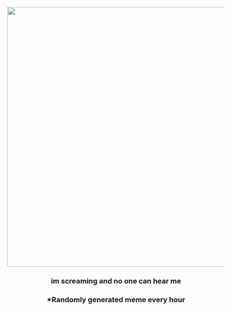 <p align="center">
        <img src="https://i.redd.it/8bkkkci0u2o81.gif" width="600" height="600">
        </p>
        <h3 align="center">im screaming and no one can hear me</h3>
        <h3 align="center">*Randomly generated meme every hour</h3>
    